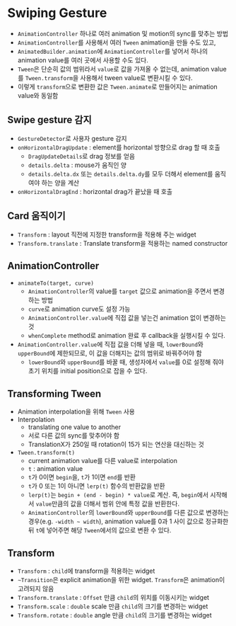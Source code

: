 # Swiping Gesture

- `AnimationController` 하나로 여러 animation 및 motion의 sync를 맞추는 방법
- `AnimationController`를 사용해서 여러 `Tween` animation을 만들 수도 있고,
- `AnimatedBuilder.animation`에 `AnimationController`를 넣어서 하나의 animation value를 여러 곳에서 사용할 수도 있다.
- `Tween`은 단순히 값의 범위라서 `value`로 값을 가져올 수 없는데, animation value를 `Tween.transform`을 사용해서 tween value로 변환시킬 수 있다.
- 이렇게 `transform`으로 변환한 값은 `Tween.animate`로 만들어지는 animation value와 동일함

## Swipe gesture 감지

- `GestureDetector`로 사용자 gesture 감지
- `onHorizontalDragUpdate` : element를 horizontal 방향으로 drag 할 때 호출
  - `DragUpdateDetails`로 drag 정보를 얻음
  - `details.delta` : mouse가 움직인 양
  - `details.delta.dx` 또는 `details.delta.dy`를 모두 더해서 element를 움직여야 하는 양을 계산
- `onHorizontalDragEnd` : horizontal drag가 끝났을 때 호출

## Card 움직이기

- `Transform` : layout 직전에 지정한 transform을 적용해 주는 widget
- `Transform.translate` : Translate transform을 적용하는 named constructor

## AnimationController

- `animateTo(target, curve)`
  - `AnimationController`의 value를 `target` 값으로 animation을 주면서 변경하는 방법
  - `curve`로 animation curve도 설정 가능
  - `AnimationController.value`에 직접 값을 넣는건 animation 없이 변경하는 것
  - `whenComplete` method로 animation 완료 후 callback을 실행시킬 수 있다.
- `AnimationController.value`에 직접 값을 더해 넣을 때, `lowerBound`와 `upperBound`에 제한되므로, 이 값을 더해지는 값의 범위로 바꿔주어야 함
  - `lowerBound`와 `upperBound`를 바꿀 때, 생성자에서 `value`를 0로 설정해 줘야 초기 위치를 initial position으로 잡을 수 있다.

## Transforming Tween

- Animation interpolation을 위해 `Tween` 사용
- Interpolation
  - translating one value to another
  - 서로 다른 값의 sync를 맞추어야 함
  - TranslationX가 250일 때 rotation이 15가 되는 연산을 대신하는 것
- `Tween.transform(t)`
  - current animation value를 다른 value로 interpolation
  - `t` : animation value
  - `t`가 0이면 `begin`을, `t`가 1이면 `end`를 반환
  - `t`가 0 또는 1이 아니면 `lerp(t)` 함수의 반환값을 반환
  - `lerp(t)`는 `begin + (end - begin) * value`로 계산. 즉, `begin`에서 시작해서 `value`만큼의 값을 더해서 범위 안에 특정 값을 반환한다.
  - `AnimationController`의 `lowerBound`와 `upperBound`를 다른 값으로 변경하는 경우(e.g. `-width ~ width`), animation value를 0과 1 사이 값으로 정규화한 뒤 `t`에 넣어주면 해당 `Tween`에서의 값으로 변환 수 있다.

## Transform

- `Transform` : `child`에 transform을 적용하는 widget
- `~Transition`은 explicit animation을 위한 widget. `Transform`은 animation이 고려되지 않음
- `Transform.translate` : `Offset` 만큼 `child`의 위치를 이동시키는 widget
- `Transform.scale` : `double` scale 만큼 `child`의 크기를 변경하는 widget
- `Transform.rotate` : `double` angle 만큼 `child`의 크기를 변경하는 widget
